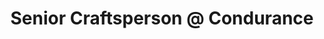 ---
i: emmanuel_valverde_ramos

name: Emmanuel Valverde Ramos
title: Senior Craftsperson @ Condurance
about: 
location: Murcia, Spain
specialities:
    - 
    - 
tech-stack: 

linkedin: https://www.linkedin.com/in/emmanuel-valverde-ramos/
twitter: 
github: 
xing: 
website: 
youtube: 
podcast: 
medium: 
blog: 
---